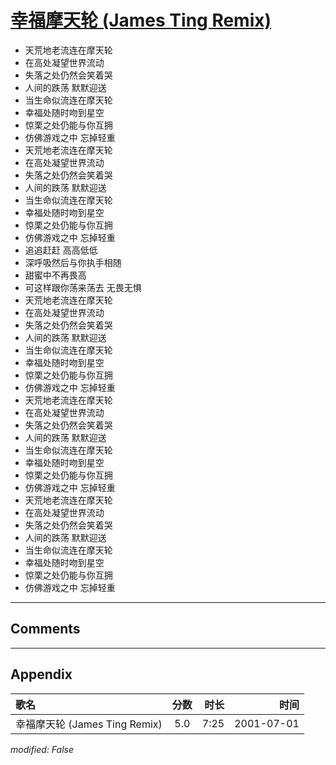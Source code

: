 # [幸福摩天轮 (James Ting Remix)](https://music.163.com/song?id=28613420)

* 天荒地老流连在摩天轮
* 在高处凝望世界流动
* 失落之处仍然会笑着哭
* 人间的跌荡 默默迎送
* 当生命似流连在摩天轮
* 幸福处随时吻到星空
* 惊栗之处仍能与你互拥
* 仿佛游戏之中 忘掉轻重
* 天荒地老流连在摩天轮
* 在高处凝望世界流动
* 失落之处仍然会笑着哭
* 人间的跌荡 默默迎送
* 当生命似流连在摩天轮
* 幸福处随时吻到星空
* 惊栗之处仍能与你互拥
* 仿佛游戏之中 忘掉轻重
* 追追赶赶 高高低低
* 深呼吸然后与你执手相随
* 甜蜜中不再畏高
* 可这样跟你荡来荡去 无畏无惧
* 天荒地老流连在摩天轮
* 在高处凝望世界流动
* 失落之处仍然会笑着哭
* 人间的跌荡 默默迎送
* 当生命似流连在摩天轮
* 幸福处随时吻到星空
* 惊栗之处仍能与你互拥
* 仿佛游戏之中 忘掉轻重
* 天荒地老流连在摩天轮
* 在高处凝望世界流动
* 失落之处仍然会笑着哭
* 人间的跌荡 默默迎送
* 当生命似流连在摩天轮
* 幸福处随时吻到星空
* 惊栗之处仍能与你互拥
* 仿佛游戏之中 忘掉轻重
* 天荒地老流连在摩天轮
* 在高处凝望世界流动
* 失落之处仍然会笑着哭
* 人间的跌荡 默默迎送
* 当生命似流连在摩天轮
* 幸福处随时吻到星空
* 惊栗之处仍能与你互拥
* 仿佛游戏之中 忘掉轻重


---

## Comments


---

## Appendix

|歌名|分数|时长|时间|
|:---|:---:|---:|---:|
|幸福摩天轮 (James Ting Remix)|5.0|7:25|2001-07-01

*modified: False*